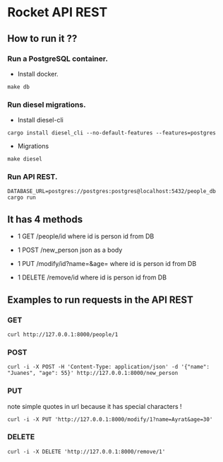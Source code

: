 # Rocket API REST

## How to run it ??

### Run a PostgreSQL container.
- Install docker.
```
make db
```

### Run diesel migrations.
- Install diesel-cli
```
cargo install diesel_cli --no-default-features --features=postgres
```

- Migrations
```
make diesel
```

### Run API REST.
```
DATABASE_URL=postgres://postgres:postgres@localhost:5432/people_db cargo run
```

## It has 4 methods

- 1 GET /people/id where id is person id from DB 

- 1 POST /new_person json as a body

- 1 PUT /modify/id?name=&age= where id is person id from DB

- 1 DELETE /remove/id where id is person id from DB

## Examples to run requests in the API REST

### GET

```
curl http://127.0.0.1:8000/people/1
```

### POST
```
curl -i -X POST -H 'Content-Type: application/json' -d '{"name": "Juanes", "age": 55}' http://127.0.0.1:8000/new_person
```

### PUT
note simple quotes in url because it has special characters !
```
curl -i -X PUT 'http://127.0.0.1:8000/modify/1?name=Ayrat&age=30'
```

### DELETE

```
curl -i -X DELETE 'http://127.0.0.1:8000/remove/1'
```
